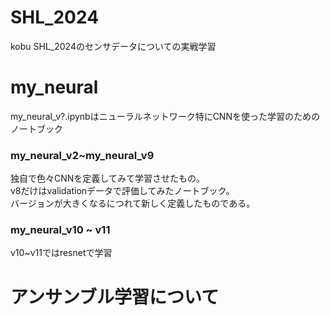 # SHL_2024
kobu SHL_2024のセンサデータについての実戦学習  

# my_neural  
my_neural_v?.ipynbはニューラルネットワーク特にCNNを使った学習のためのノートブック  
### my_neural_v2~my_neural_v9  
独自で色々CNNを定義してみて学習させたもの。  
v8だけはvalidationデータで評価してみたノートブック。  
バージョンが大きくなるにつれて新しく定義したものである。  
### my_neural_v10 ~ v11
v10~v11ではresnetで学習

# アンサンブル学習について  
